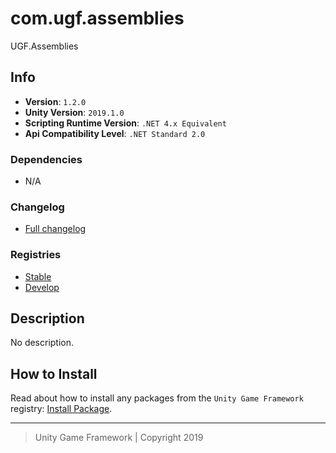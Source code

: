 # com.ugf.assemblies

UGF.Assemblies

## Info

- **Version**: `1.2.0`
- **Unity Version**: `2019.1.0`
- **Scripting Runtime Version**: `.NET 4.x Equivalent`
- **Api Compatibility Level**: `.NET Standard 2.0`

### Dependencies

- N/A

### Changelog

- [Full changelog][1]

### Registries

- [Stable][2]
- [Develop][3]

## Description

No description.

## How to Install

Read about how to install any packages from the `Unity Game Framework` registry: [Install Package][4].

---
> Unity Game Framework | Copyright 2019

[1]: changelog.md
[2]: https://bintray.com/unity-game-framework/stable/com.ugf.assemblies
[3]: https://bintray.com/unity-game-framework/dev/com.ugf.assemblies
[4]: https://github.com/unity-game-framework/ugf-documentation/wiki/Install-Package
